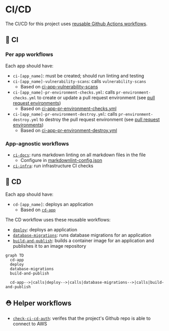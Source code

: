 # CI/CD

The CI/CD for this project uses [reusable Github Actions workflows](https://docs.github.com/en/actions/using-workflows/reusing-workflows).

## 🧪 CI

### Per app workflows

Each app should have:

- `ci-[app_name]`: must be created; should run linting and testing
- `ci-[app_name]-vulnerability-scans`: calls `vulnerability-scans`
  - Based on [ci-app-vulnerability-scans](https://github.com/navapbc/template-infra/blob/main/.github/workflows/ci-%7B%7Bapp_name%7D%7D-vulnerability-scans.yml.jinja)
- `ci-[app_name]-pr-environment-checks.yml`: calls `pr-environment-checks.yml` to create or update a pull request environment (see [pull request environments](/docs/infra/pull-request-environments.md))
  - Based on [ci-app-pr-environment-checks.yml](https://github.com/navapbc/template-infra/blob/main/.github/workflows/ci-%7B%7Bapp_name%7D%7D-pr-environment-checks.yml.jinja)
- `ci-[app_name]-pr-environment-destroy.yml`: calls `pr-environment-destroy.yml` to destroy the pull request environment (see [pull request environments](/docs/infra/pull-request-environments.md))
  - Based on [ci-app-pr-environment-destroy.yml](https://github.com/navapbc/template-infra/blob/main/.github/workflows/ci-%7B%7Bapp_name%7D%7D-pr-environment-destroy.yml.jinja)

### App-agnostic workflows

- [`ci-docs`](./ci-docs.yml): runs markdown linting on all markdown files in the file
  - Configure in [markdownlint-config.json](./markdownlint-config.json)
- [`ci-infra`](./ci-infra.yml): run infrastructure CI checks

## 🚢 CD

Each app should have:

- `cd-[app_name]`: deploys an application
  - Based on [`cd-app`](https://github.com/navapbc/template-infra/blob/main/.github/workflows/cd-%7B%7Bapp_name%7D%7D.yml.jinja)

The CD workflow uses these reusable workflows:

- [`deploy`](./deploy.yml): deploys an application
- [`database-migrations`](./database-migrations.yml): runs database migrations for an application
- [`build-and-publish`](./build-and-publish.yml): builds a container image for an application and publishes it to an image repository

```mermaid
graph TD
  cd-app
  deploy
  database-migrations
  build-and-publish

  cd-app-->|calls|deploy-->|calls|database-migrations-->|calls|build-and-publish
```

## ⛑️ Helper workflows

- [`check-ci-cd-auth`](./check-ci-cd-auth.yml): verifes that the project's Github repo is able to connect to AWS
